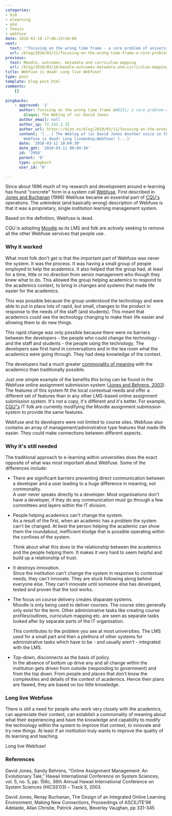 ```yaml
---
categories:
- bim
- elearning
- phd
- thesis
- webfuse
date: 2010-03-10 17:08:22+10:00
next:
  text: '"Focusing on the wrong time frame - a core problem of university L&#038;T?"'
  url: /blog/2010/03/11/focusing-on-the-wrong-time-frame-a-core-problem-of-university-lt/
previous:
  text: Moodle, outcomes, metadata and curriculum mapping
  url: /blog/2010/03/10/moodle-outcomes-metadata-and-curriculum-mapping/
title: Webfuse is dead! Long live Webfuse!
type: post
template: blog-post.html
comments:
    []
    
pingbacks:
    - approved: '1'
      author: Focusing on the wrong time frame &#8211; a core problem of university L&amp;T?
        &laquo; The Weblog of (a) David Jones
      author_email: null
      author_ip: 72.233.2.32
      author_url: https://djon.es/blog/2010/03/11/focusing-on-the-wrong-time-frame-a-core-problem-of-university-lt/
      content: '[...] The Weblog of (a) David Jones Another voice in the blogosphere    &laquo;
        Webfuse is dead! Long live&nbsp;Webfuse! [...]'
      date: '2010-03-11 10:04:30'
      date_gmt: '2010-03-11 00:04:30'
      id: '2958'
      parent: '0'
      type: pingback
      user_id: '0'
    
---
```

Since about 1996 much of my research and development around e-learning has found "concrete" form in a system call [Webfuse](http://webfuse.cqu.edu.au). First described in [Jones and Buchanan](/blog/publications/the-design-of-an-integrated-online-learning-environment/) (1996) Webfuse became an essential part of [CQU's](http://www.cqu.edu.au/) operations. The unkindest (and basically wrong) description of Webfuse is that it was a proprietary, single institution learning management system.

Based on the definition, Webfuse is dead.

CQU is adopting [Moodle](http://moodle.org/) as its LMS and folk are actively seeking to remove all the other Webfuse services that people use.

### Why it worked

What most folk don't get is that the important part of Webfuse was never the system. It was the process. It was having a small group of people employed to help the academics. It also helped that the group had, at least for a time, little or no direction from senior management who though they knew what to do. This allowed the group helping academics to respond to the academics context, to bring in changes and systems that made life easier for the academics.

This was possible because the group understood the technology and were able to put in place lots of rapid, but small, changes to the product in response to the needs of the staff (and students). This meant that academics could see the technology changing to make their life easier and allowing them to do new things.

This rapid change was only possible because there were no barriers between the developers - the people who could change the technology - and the staff and students - the people using the technology. The developers saw first hand in conversations and in the tea room what the academics were going through. They had deep knowledge of the context.

The developers had a much greater [commonality of meaning](/blog/2010/02/11/implications-arising-from-the-absence-of-the-sameness-of-meaning/) with the academics than traditionally possible.

Just one simple example of the benefits this bring can be found in the Webfuse online assignment submission system ([Jones and Behrens, 2003](/blog/publications/online-assignment-submission-an-evolutionary-tale/)). The features of this system fit the local contextual needs and offer a different set of features than in any other LMS-based online assignment submission system. It's not a copy, it's different and it's better. For example, [CQU"s](http://www.cqu.edu.au/) IT folk are currently modifying the Moodle assignment submission system to provide the same features.

Webfuse and its developers were not limited to course sites. Webfuse also contains an array of management/adminstrative type features that made life easier. They could make connections between different aspects.

### Why it's still needed

The traditional approach to e-learning within universities does the exact opposite of what was most important about Webfuse. Some of the differences include:

- There are significant barriers preventing direct communication between a developer and a user leading to a huge difference in meaning, not commonality.  
    A user never speaks directly to a developer. Most organisations don't have a developer, if they do any communication must go through a few committees and layers within the IT division.
- People helping academics can't change the system.  
    As a result of the first, when an academic has a problem the system can't be changed. At best the person helping the academic can show them the roundabout, inefficient kludge that is possible operating within the confines of the system.
    
    Think about what this does to the relationship between the academics and the people helping them. It makes it very hard to seem helpful and build up a relationship of trust.
    
- It destroys innovation.  
    Since the institution can't change the system in response to contextual needs, they can't innovate. They are stuck following along behind everyone else. They can't innovate until someone else has developed, tested and proven that the tool works.
- The focus on course delivery creates disparate systems.  
    Moodle is only being used to deliver courses. The course sites generally only exist for the term. Other administrative tasks like creating course profiles/outlines, curriculum mapping etc. are seen as separate tasks looked after by separate parts of the IT organisation.
    
    This contributes to the problem you see at most universities. The LMS used for a small part and then a plethora of other systems for administrative tasks which have to be - and usually aren't - integrated with the LMS.
    
- Top-down, disconnects as the basis of policy.  
    In the absence of bottom up drive any and all change within the institution gets driven from outside (responding to government) and from the top down. From people and places that don't know the complexities and details of the context of academics. Hence their plans are flawed, they are based on too little knowledge.

### Long live Webfuse

There is still a need for people who work very closely with the academics, can appreciate their context, can establish a commonality of meaning about what their experiencing and have the knowledge and capability to modify the technology within the system to improve that context, to innovate and try new things. At least if an institution truly wants to improve the quality of its learning and teaching.

Long live Webfuse!

### References

David Jones, Sandy Behrens, “Online Assignment Management: An Evolutionary Tale,” Hawaii International Conference on System Sciences, vol. 5, no. 5, pp. 156c, 36th Annual Hawaii International Conference on System Sciences (HICSS’03) – Track 5, 2003.

David Jones, Renay Buchanan, The Design of an Integrated Online Learning Environment, Making New Connections, Proceedings of ASCILITE’96 Adelaide, Allan Christie, Patrick James, Beverley Vaughan, pp 331-345